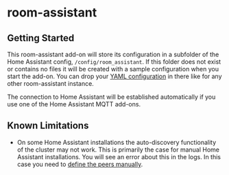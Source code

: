 # room-assistant

## Getting Started

This room-assistant add-on will store its configuration in a subfolder of the Home Assistant config, `/config/room_assistant`.
If this folder does not exist or contains no files it will be created with a sample configuration when you start the add-on.
You can drop your [YAML configuration](https://www.room-assistant.io/guide/configuration.html) in there like for any other room-assistant instance.

The connection to Home Assistant will be established automatically if you use one of the Home Assistant MQTT add-ons.

## Known Limitations

- On some Home Assistant installations the auto-discovery functionality of the cluster may not work. This is primarily the case for manual Home Assistant installations. You will see an error about this in the logs. In this case you need to [define the peers manually](https://www.room-assistant.io/guide/cluster#settings).